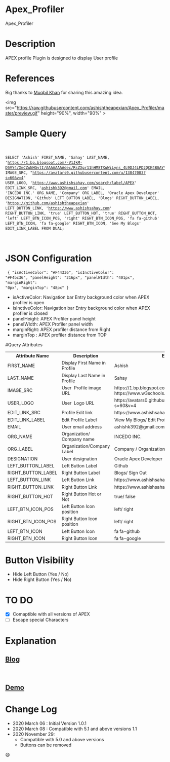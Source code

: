 # Apex_Profiler
Apex_Profiler
# Description 
APEX profile Plugin is designed to display User profile
# References 
Big thanks to <a href="https://oracle-apex5.blogspot.com/2017/10/apex-builder-profil-menu.html">Muqbil Khan</a> for sharing this amazing idea.

<img src="https://raw.githubusercontent.com/ashishtheapexian/Apex_Profiler/master/preview.gif" height="90%", width="90%" >

# Sample Query
<code> <pre>SELECT
  'Ashish' FIRST_NAME,
  'Sahay' LAST_NAME,
  'https://1.bp.blogspot.com/-V1JkM-D5VY4/XmCZuNHGytI/AAAAAAAAdec/RsZXgr11hHM8TXuWiLyns_4L9DJ4LPD2QCK4BGAYYCw/s113/0%253Fe%253D1586390400%2526v%253Dbeta%2526t%253DrDhapAPOdu3qco8WpAs1kTxVPf0533bNvx92guVCyVw' IMAGE_SRC,
  "https://avatars0.githubusercontent.com/u/13847003?s=60&v=4" USER_LOGO,
  'https://www.ashishsahay.com/search/label/APEX' EDIT_LINK_SRC,
  'ashishk392@gmail.com' EMAIL,
  'INCEDO INC.' ORG_NAME,
  'Company' ORG_LABEL,
  'Oracle Apex Developer' DESIGNATION,
  'Github' LEFT_BUTTON_LABEL,
  'Blogs' RIGHT_BUTTON_LABEL,
  'https://github.com/ashishtheapexian' LEFT_BUTTON_LINK,
  'https://www.ashishsahay.com' RIGHT_BUTTON_LINK,
  'true' LEFT_BUTTON_HOT,
  'true' RIGHT_BUTTON_HOT,
  'left' LEFT_BTN_ICON_POS,
  'right' RIGHT_BTN_ICON_POS,
  'fa fa-github' LEFT_BTN_ICON,
  'fa fa-google' RIGHT_BTN_ICON,
  'See My Blogs' EDIT_LINK_LABEL
FROM DUAL;</pre>
</code>


# JSON Configuration

<code><pre>
{
	"isActiveColor": "#F44336",
	"isInctiveColor": "#F4bc36",
	"panelHeight": "216px",
	"panelWIdth": "401px",
	"marginRight": "0px",
	"marginTop": "48px"
}
</pre></code>
<ul>
<li>isActiveColor: Navigation bar Entry background color when APEX profiler is open  </li>
<li>isInctiveColor: Navigation bar Entry background color when APEX profiler is closed</li>
<li>panelHeight: APEX Profiler panel height</li>
<li>panelWIdth: APEX Profiler panel width</li>
<li>marginRight: APEX profiler distance from Right</li>
<li>marginTop : APEX profiler distance from TOP</li>
</ul>


#Query Attributes

<table>
<tbody>
<tr>
 <th>Attribute Name</th>
 <th>Description</th>  
 <th>Example</th>  
</tr>
<tr>
 <td>FIRST_NAME</td>
 <td>Display First Name in Profile</td> 
 <td>Ashish</td> 
</tr>
<tr>
 <td>LAST_NAME</td>
 <td>Display Last Name in Profile</td> 
 <td>Sahay</td> 
</tr>
<tr>
 <td>IMAGE_SRC</td>
 <td>User&nbsp; Profile image URL</td> 
 <td>https://1.bp.blogspot.com/-V1JkM-https://www.w3schools.com/howto/img_avatar.png</td> 
</tr>
<tr>
 <td>USER_LOGO</td>
 <td>User&nbsp; Logo URL</td> 
 <td>https://avatars0.githubusercontent.com/u/13847003?s=60&v=4</td> 
</tr>
<tr>
 <td>EDIT_LINK_SRC</td>
 <td>Profile Edit link</td> 
 <td>https://www.ashishsahay.com/search/label/APEX</td> 
</tr>
<tr>
 <td>EDIT_LINK_LABEL</td>
 <td>Edit Profile Label</td> 
 <td>View My Blogs/ Edit Profile</td>
</tr>
<tr>
 <td>EMAIL</td>
 <td>User email address</td> 
 <td>ashishk392@gmail.com</td>
</tr>
<tr>
 <td>ORG_NAME</td>
 <td>Organization/ Company name</td> 
 <td>INCEDO INC.</td> 
</tr>
<tr>
 <td>ORG_LABEL</td>
 <td>Organization/Company Label</td> 
 <td>Company / Organization/ Country</td> 
</tr>
<tr>
 <td>DESIGNATION</td>
 <td>User designation</td> 
 <td>Oracle Apex Developer</td> 
</tr>
<tr>
 <td>LEFT_BUTTON_LABEL</td>
 <td>Left Button Label</td> 
 <td>Github</td> 
</tr>
<tr>
 <td>RIGHT_BUTTON_LABEL</td>
 <td>Right Button Label&nbsp;</td> 
 <td>Blogs/ Sign Out</td> 
</tr>
<tr>
 <td>LEFT_BUTTON_LINK</td>
 <td>Left Button Link</td> 
 <td>https://www.ashishsahay.com</td> 
</tr>
<tr>
 <td>RIGHT_BUTTON_LINK</td>
 <td>Right Button Link</td> 
 <td>https://www.ashishsahay.com</td> 
</tr>
<tr>
 <td>RIGHT_BUTTON_HOT</td>
 <td>Right Button Hot or Not</td> 
 <td>true/ false</td> 
</tr>
<tr>
 <td>LEFT_BTN_ICON_POS</td>
 <td>Left Button Icon position</td> 
 <td>left/ right</td> 
</tr>
<tr>
 <td>RIGHT_BTN_ICON_POS</td>
 <td>Right Button Icon position&nbsp;</td> 
 <td>left/ right</td> 
</tr>
<tr>
 <td>LEFT_BTN_ICON</td>
 <td>Left Button Icon</td> 
 <td>fa fa-github</td> 
</tr>
<tr>
 <td>RIGHT_BTN_ICON</td>
 <td>Right Button Icon</td> 
 <td>fa fa-google</td> 
</tr>
</tbody></table>

# Button Visibility
* Hide Left Button (Yes / No)
* Hide Right Button (Yes / No)

# TO DO
- [x] Comaptible with all versions of APEX
- [ ] Escape special Characters

# Explanation
<h2><a href="https://www.ashishsahay.com/2020/03/apex-user-profiler.html"> Blog</a></h2>
</br>
<h2><a href="https://apex.oracle.com/pls/apex/f?p=93690:10:702064819366086::NO:::">Demo</a></h2>


# Change Log
  * 2020 March 06   :  Initial Version 1.0.1</li>
  * 2020 March 08   :  Compatible with 5.1 and above versions 1.1</li>
  * 2020 November 29:
  	* Compatible with 5.0 and above versions 
  	* Buttons can be removed

:smile:
